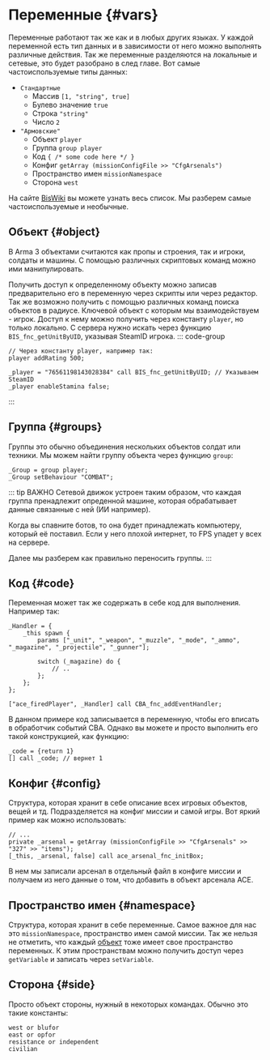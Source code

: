 # Переменные {#vars}
Переменные работают так же как и в любых других языках. У каждой переменной есть тип данных и в зависимости от него можно выполнять различные действия. Так же переменные разделяются на локальные и сетевые, это будет разобрано в след главе.
Вот самые частоиспользуемые типы данных:
- `Стандартные`
    - Массив `[1, "string", true]`
    - Булево значение `true`
    - Строка `"string"`
    - Число `2`
- `"Армовские"`
    - Объект `player`
    - Группа `group player`
    - Код `{ /* some code here */ }`
    - Конфиг `getArray (missionConfigFile >> "CfgArsenals")`
    - Пространство имен `missionNamespace`
    - Сторона `west`

На сайте [BisWiki](https://community.bistudio.com/wiki/Category:Data_Types) вы можете узнать весь список. Мы разберем самые частоиспользуемые и необычные.

## Объект {#object}
В Arma 3 объектами считаются как пропы и строения, так и игроки, солдаты и машины. С помощью различных скриптовых команд можно ими манипулировать.

Получить доступ к определенному объекту можно записав предварительно его в переменную через скрипты или через редактор. Так же возможно получить с помощью различных команд поиска объектов в радиусе.
Ключевой объект с которым мы взаимодействуем - игрок. Доступ к нему можно получить через константу `player`, но только локально. С сервера нужно искать через функцию `BIS_fnc_getUnitByUID`, указывая SteamID игрока.
::: code-group
```sqf [Локально]
// Через константу player, например так:
player addRating 500;
```
```sqf [Сервер]
_player = "76561198143028384" call BIS_fnc_getUnitByUID; // Указываем SteamID
_player enableStamina false;
```
:::

## Группа {#groups}
Группы это обычно объединения нескольких объектов солдат или техники. Мы можем найти группу объекта через функцию `group`:
```sqf
_Group = group player;
_Group setBehaviour "COMBAT";
```
::: tip ВАЖНО
Сетевой движок устроен таким образом, что каждая группа пренадлежит опреденной машине, которая обрабатывает данные связанные с ней (ИИ например).

Когда вы спавните ботов, то она будет принадлежать компьютеру, который её поставил. Если у него плохой интернет, то FPS упадет у всех на сервере.

Далее мы разберем как правильно переносить группы.
:::

## Код {#code}
Переменная может так же содержать в себе код для выполнения. Например так:
```sqf
_Handler = {
    _this spawn {
        params ["_unit", "_weapon", "_muzzle", "_mode", "_ammo", "_magazine", "_projectile", "_gunner"];

        switch (_magazine) do {
            // ..
        };
    };
};

["ace_firedPlayer", _Handler] call CBA_fnc_addEventHandler;
```
В данном примере код записывается в переменную, чтобы его вписать в обработчик событий CBA. Однако вы можете и просто выполнить его такой конструкцией, как функцию:
```sqf
_code = {return 1}
[] call _code; // вернет 1
```

## Конфиг {#config}
Структура, которая хранит в себе описание всех игровых объектов, вещей и тд. Подразделяется на конфиг миссии и самой игры.
Вот яркий пример как можно использовать:
```sqf
// ...
private _arsenal = getArray (missionConfigFile >> "CfgArsenals" >> "327" >> "items");
[_this, _arsenal, false] call ace_arsenal_fnc_initBox;
```
В нем мы записали арсенал в отдельный файл в конфиге миссии и получаем из него данные о том, что добавить в объект арсенала ACE.

## Пространство имен {#namespace}
Структура, которая хранит в себе переменные. Самое важное для нас это `missionNamespace`, пространство имен самой миссии.
Так же нельзя не отметить, что каждый [объект](#objects) тоже имеет свое пространство переменных. 
К этим пространствам можно получить доступ через `getVariable` и записать через `setVariable`.

## Сторона {#side}
Просто объект стороны, нужный в некоторых командах. Обычно это такие константы:
```sqf
west or blufor
east or opfor
resistance or independent
civilian
```